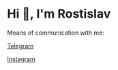 <h1 style='text-alright center'>Hi 👋, I'm Rostislav</h1>

Means of communication with me:
<p><a href='https://t.me/ryyshkaa'>Telegram</p>
<p><a href='https://www.instagram.com/ryyshkaa/'>Instagram</p>
